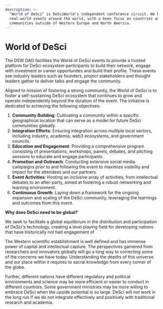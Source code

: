 ```yaml
---
description: >-
  "World of DeSci" is DeSciWorld's independent conference circuit. We host
  real-world events around the world, with a keen focus on countries and
  communities outside of Western Europe and North America.
---
```


# World of DeSci

The DSW DAO facilities the World of DeSci events to provide a trusted platform for DeSci ecosystem participants to build their network, engage with investment or career opportunites and build their profile. These events see industry leaders such as founders, project stakeholders and thought leaders gather to deliver talks and engage the community.&#x20;

Aligned to mission of fostering a strong community, the World of DeSci is to foster a self-sustaining DeSci ecosystem that continues to grow and operate independently beyond the duration of the event. The initiative is dedicated to achieving the following objectives:

1. **Community Building**: Cultivating a community within a specific geographical location that can serve as a model for future DeSci communities globally.
2. **Integration Efforts**: Ensuring integration across multiple local sectors, including industry, academia, web3 ecosystems, and government councils.
3. **Education and Engagement**: Providing a comprehensive program consisting of presentations, workshops, panels, debates, and pitching sessions to educate and engage participants.
4. **Promotion and Outreach**: Conducting extensive social media campaigns prior to and following the event to maximize visibility and impact for the attendees and our partners.
5. **Event Activities**: Hosting an inclusive array of activities, from intellectual debates to an after-party, aimed at fostering a robust networking and learning environment.
6. **Continuous Growth**: Laying down a framework for the ongoing expansion and scaling of the DeSci community, leveraging the learnings and outcomes from this event.

**Why does DeSci need to be global?**

We seek to facilitate a global equilibrium in the distribution and participation of DeSci's technology, creating a level playing field for developing nations that have historically not had engagement of&#x20;

The Western scientific establishment is well defined and has immense power of capital and intellectual capture. The perspectives garnered from researchers and innovators globally will go a long way to correcting some of the concerns we have today. Understanding the depths of this universe and our place within it requires to sacral knowledge from every corner of the globe.&#x20;

Further, different nations have different regulatory and political environments and science may be more efficient or easier to conduct in different countries. Some government ministries may be more willing to embrace DeSci when the upside potential is so large. DeSci will not work in the long run if we do not integrate effectively and positively with traditional research and academia.

